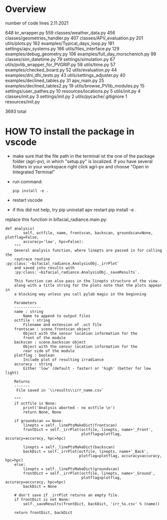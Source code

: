 # Overview

number of code lines 2.11.2021

648	br_wrapper.py
559	classes/weather_data.py
456	classes/geometries_handler.py
407	classes/APV_evaluation.py
201	utils/plots.py
182	examples/Typical_days_loop.py
181	settings/apv_systems.py
166	utils/files_interface.py
129	examples/debug_geometry.py
106	examples/full_day_morschenich.py
99	classes/sim_datetime.py
79	settings/simulation.py
67	utils/pvlib_wrapper_for_PVGRIP.py
58	utils/time.py
57	examples/checked_board.py
52	utils/evaluation.py
44	examples/dni_dhi_tests.py
43	utils/settings_adjuster.py
40	examples/declined_tables.py
31	apv_main.py
25	examples/declined_tables2.py
19	utils/browse_PVlib_modules.py
15	settings/user_pathes.py
10	resources/locations.py
5	utils/init.py
4	classes/init.py
3	settings/init.py
2	utils/pycache/.gitignore
1	resources/init.py

3693 total



# HOW TO install the package in vscode

- make sure that the file path in the terminal ist the one of the
package folder (agri-pv), in which "setup.py" is localized. If you have several folders in your workspace right click agri-pv and choose "Open in Integrated Terminal"

- run command:

      pip install -e .

- restart vscode

- if this did not help, try
    pip uninstall apv
    restart
    pip install -e .



replace this function in bifacial_radiance.main.py:

    def analysis(
            self, octfile, name, frontscan, backscan, groundscan=None, plotflag=False,
            accuracy='low', hpc=False):
        """
        General analysis function, where linepts are passed in for calling the
        raytrace routine :py:class:`~bifacial_radiance.AnalysisObj._irrPlot`
        and saved into results with
        :py:class:`~bifacial_radiance.AnalysisObj._saveResults`.

        This function can also pass in the linepts structure of the view
        along with a title string for the plots note that the plots appear in
        a blocking way unless you call pylab magic in the beginning

        Parameters
        ------------
        name : string
            Name to append to output files
        octfile : string
            Filename and extension of .oct file
        frontscan : scene.frontscan object
            Object with the sensor location information for the
            front of the module
        backscan : scene.backscan object
            Object with the sensor location information for the
            rear side of the module
        plotflag : boolean
            Include plot of resulting irradiance
        accuracy : string
            Either 'low' (default - faster) or 'high' (better for low light)

        Returns
        -------
         File saved in `\\results\\irr_name.csv`

        """
        if octfile is None:
            print('Analysis aborted - no octfile \n')
            return None, None

        if groundscan == None:
            linepts = self._linePtsMakeDict(frontscan)
            frontDict = self._irrPlot(octfile, linepts, name+'_Front',
                                      plotflag=plotflag, accuracy=accuracy, hpc=hpc)

            linepts = self._linePtsMakeDict(backscan)
            backDict = self._irrPlot(octfile, linepts, name+'_Back',
                                     plotflag=plotflag, accuracy=accuracy, hpc=hpc)
        else:
            linepts = self._linePtsMakeDict(groundscan)
            frontDict = self._irrPlot(octfile, linepts, name+'_Ground',
                                      plotflag=plotflag, accuracy=accuracy, hpc=hpc)
            backDict = None

        # don't save if _irrPlot returns an empty file.
        if frontDict is not None:
            self._saveResults(frontDict, backDict, 'irr_%s.csv' % (name))

        return frontDict, backDict